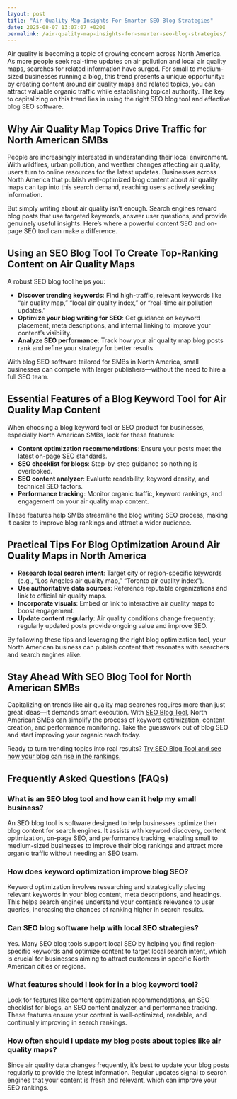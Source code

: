 ```yaml
---
layout: post
title: "Air Quality Map Insights For Smarter SEO Blog Strategies"
date: 2025-08-07 13:07:07 +0200
permalink: /air-quality-map-insights-for-smarter-seo-blog-strategies/
---
```

Air quality is becoming a topic of growing concern across North America. As more people seek real-time updates on air pollution and local air quality maps, searches for related information have surged. For small to medium-sized businesses running a blog, this trend presents a unique opportunity: by creating content around air quality maps and related topics, you can attract valuable organic traffic while establishing topical authority. The key to capitalizing on this trend lies in using the right SEO blog tool and effective blog SEO software.

## Why Air Quality Map Topics Drive Traffic for North American SMBs

People are increasingly interested in understanding their local environment. With wildfires, urban pollution, and weather changes affecting air quality, users turn to online resources for the latest updates. Businesses across North America that publish well-optimized blog content about air quality maps can tap into this search demand, reaching users actively seeking information.

But simply writing about air quality isn’t enough. Search engines reward blog posts that use targeted keywords, answer user questions, and provide genuinely useful insights. Here’s where a powerful content SEO and on-page SEO tool can make a difference.

## Using an SEO Blog Tool To Create Top-Ranking Content on Air Quality Maps

A robust SEO blog tool helps you:

- **Discover trending keywords**: Find high-traffic, relevant keywords like “air quality map,” “local air quality index,” or “real-time air pollution updates.”
- **Optimize your blog writing for SEO**: Get guidance on keyword placement, meta descriptions, and internal linking to improve your content’s visibility.
- **Analyze SEO performance**: Track how your air quality map blog posts rank and refine your strategy for better results.

With blog SEO software tailored for SMBs in North America, small businesses can compete with larger publishers—without the need to hire a full SEO team.

## Essential Features of a Blog Keyword Tool for Air Quality Map Content

When choosing a blog keyword tool or SEO product for businesses, especially North American SMBs, look for these features:

- **Content optimization recommendations**: Ensure your posts meet the latest on-page SEO standards.
- **SEO checklist for blogs**: Step-by-step guidance so nothing is overlooked.
- **SEO content analyzer**: Evaluate readability, keyword density, and technical SEO factors.
- **Performance tracking**: Monitor organic traffic, keyword rankings, and engagement on your air quality map content.

These features help SMBs streamline the blog writing SEO process, making it easier to improve blog rankings and attract a wider audience.

## Practical Tips For Blog Optimization Around Air Quality Maps in North America

- **Research local search intent**: Target city or region-specific keywords (e.g., “Los Angeles air quality map,” “Toronto air quality index”).
- **Use authoritative data sources**: Reference reputable organizations and link to official air quality maps.
- **Incorporate visuals**: Embed or link to interactive air quality maps to boost engagement.
- **Update content regularly**: Air quality conditions change frequently; regularly updated posts provide ongoing value and improve SEO.

By following these tips and leveraging the right blog optimization tool, your North American business can publish content that resonates with searchers and search engines alike.

## Stay Ahead With SEO Blog Tool for North American SMBs

Capitalizing on trends like air quality map searches requires more than just great ideas—it demands smart execution. With [SEO Blog Tool](https://seoblogtool.com/), North American SMBs can simplify the process of keyword optimization, content creation, and performance monitoring. Take the guesswork out of blog SEO and start improving your organic reach today.

Ready to turn trending topics into real results? [Try SEO Blog Tool and see how your blog can rise in the rankings.](https://seoblogtool.com/)

## Frequently Asked Questions (FAQs)

### What is an SEO blog tool and how can it help my small business?

An SEO blog tool is software designed to help businesses optimize their blog content for search engines. It assists with keyword discovery, content optimization, on-page SEO, and performance tracking, enabling small to medium-sized businesses to improve their blog rankings and attract more organic traffic without needing an SEO team.

### How does keyword optimization improve blog SEO?

Keyword optimization involves researching and strategically placing relevant keywords in your blog content, meta descriptions, and headings. This helps search engines understand your content’s relevance to user queries, increasing the chances of ranking higher in search results.

### Can SEO blog software help with local SEO strategies?

Yes. Many SEO blog tools support local SEO by helping you find region-specific keywords and optimize content to target local search intent, which is crucial for businesses aiming to attract customers in specific North American cities or regions.

### What features should I look for in a blog keyword tool?

Look for features like content optimization recommendations, an SEO checklist for blogs, an SEO content analyzer, and performance tracking. These features ensure your content is well-optimized, readable, and continually improving in search rankings.

### How often should I update my blog posts about topics like air quality maps?

Since air quality data changes frequently, it’s best to update your blog posts regularly to provide the latest information. Regular updates signal to search engines that your content is fresh and relevant, which can improve your SEO rankings.

<script type="application/ld+json">
{
  "@context": "https://schema.org",
  "@type": "BlogPosting",
  "headline": "Air Quality Map Insights For Smarter SEO Blog Strategies",
  "description": "Learn how small to medium-sized businesses in North America can leverage SEO blog tools to create optimized content around air quality maps, driving organic traffic and improving search rankings.",
  "author": {
    "@type": "Person",
    "name": "SEO Blog Tool"
  },
  "publisher": {
    "@type": "Person",
    "name": "SEO Blog Tool"
  },
  "mainEntityOfPage": {
    "@type": "WebPage",
    "@id": "https://seoblogtool.com/air-quality-map-insights"
  },
  "datePublished": "2024-06-01",
  "dateModified": "2024-06-01",
  "keywords": "SEO blog tool, blog SEO software, keyword optimization, content SEO, on-page SEO tool, blog writing SEO, blog keyword tool, SEO tools for SMBs, SEO checklist for blogs, SEO content analyzer, blog optimization tool, SEO product for businesses, improve blog rankings, North America"
}
</script>

<script type="application/ld+json">
{
  "@context": "https://schema.org",
  "@type": "FAQPage",
  "mainEntity": [
    {
      "@type": "Question",
      "name": "What is an SEO blog tool and how can it help my small business?",
      "acceptedAnswer": {
        "@type": "Answer",
        "text": "An SEO blog tool is software designed to help businesses optimize their blog content for search engines. It assists with keyword discovery, content optimization, on-page SEO, and performance tracking, enabling small to medium-sized businesses to improve their blog rankings and attract more organic traffic without needing an SEO team."
      }
    },
    {
      "@type": "Question",
      "name": "How does keyword optimization improve blog SEO?",
      "acceptedAnswer": {
        "@type": "Answer",
        "text": "Keyword optimization involves researching and strategically placing relevant keywords in your blog content, meta descriptions, and headings. This helps search engines understand your content’s relevance to user queries, increasing the chances of ranking higher in search results."
      }
    },
    {
      "@type": "Question",
      "name": "Can SEO blog software help with local SEO strategies?",
      "acceptedAnswer": {
        "@type": "Answer",
        "text": "Yes. Many SEO blog tools support local SEO by helping you find region-specific keywords and optimize content to target local search intent, which is crucial for businesses aiming to attract customers in specific North American cities or regions."
      }
    },
    {
      "@type": "Question",
      "name": "What features should I look for in a blog keyword tool?",
      "acceptedAnswer": {
        "@type": "Answer",
        "text": "Look for features like content optimization recommendations, an SEO checklist for blogs, an SEO content analyzer, and performance tracking. These features ensure your content is well-optimized, readable, and continually improving in search rankings."
      }
    },
    {
      "@type": "Question",
      "name": "How often should I update my blog posts about topics like air quality maps?",
      "acceptedAnswer": {
        "@type": "Answer",
        "text": "Since air quality data changes frequently, it’s best to update your blog posts regularly to provide the latest information. Regular updates signal to search engines that your content is fresh and relevant, which can improve your SEO rankings."
      }
    }
  ]
}
</script>